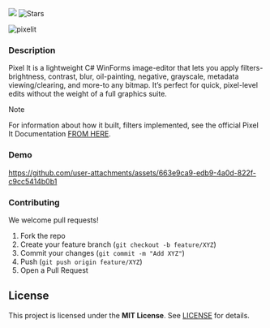 ![](https://img.shields.io/github/license/3bbaas/Pixel-It)
![Stars](https://img.shields.io/github/stars/3bbaas/Pixel-It)

![pixelit](https://github.com/user-attachments/assets/caba0b14-2b9c-4db0-8d81-43d2d3a5cc4a)

### Description
Pixel It is a lightweight C# WinForms image-editor that lets you apply filters-brightness, contrast, blur, oil-painting, negative, grayscale, metadata viewing/clearing, and more-to any bitmap. It’s perfect for quick, pixel-level edits without the weight of a full graphics suite.

> [!NOTE]
> For information about how it built, filters implemented, see the official Pixel It Documentation [FROM HERE](https://3bbaas.github.io/Pixel-It/).

### Demo
https://github.com/user-attachments/assets/663e9ca9-edb9-4a0d-822f-c9cc5414b0b1

### Contributing
We welcome pull requests!  

1. Fork the repo  
2. Create your feature branch (`git checkout -b feature/XYZ`)  
3. Commit your changes (`git commit -m "Add XYZ"`)  
4. Push (`git push origin feature/XYZ`)  
5. Open a Pull Request  

## License  
This project is licensed under the **MIT License**. See [LICENSE](https://github.com/3bbaas/Pixel-It/blob/master/LICENSE.txt) for details.
